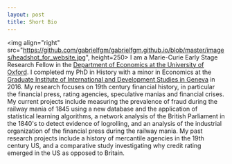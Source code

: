 ```yaml
---
layout: post
title: Short Bio
---
```

<img align="right" src="https://github.com/gabrielfgm/gabrielfgm.github.io/blob/master/images/headshot_for_website.jpg", height=250>
I am a Marie-Curie Early Stage Research Fellow in the [Department of Economics at the University of Oxford](http://www.economics.ox.ac.uk/). I completed my PhD in History with a minor in Economics at the [Graduate Institute of International and Development Studies in Geneva](http://graduateinstitute.ch) in 2016. My research focuses on 19th century financial history, in particular the financial press, rating agencies, speculative manias and financial crises. My current projects include measuring the prevalence of fraud during the railway mania of 1845 using a new database and the application of statistical learning algorithms, a network analysis of the British Parliament in the 1840's to detect evidence of logrolling, and an analysis of the industrial organization of the financial press during the railway mania. My past research projects include a history of mercantile agencies in the 19th century US, and a comparative study investigating why credit rating emerged in the US as opposed to Britain.
